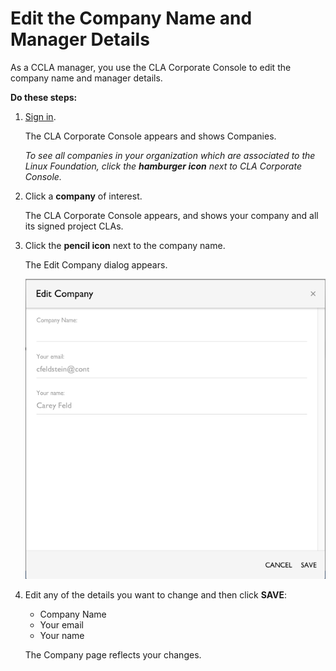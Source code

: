 # Edit the Company Name and Manager Details

As a CCLA manager, you use the CLA Corporate Console to edit the company name and manager details.

**Do these steps:**

1. [Sign in](sign-in-to-the-cla-corporate-console.md).

   The CLA Corporate Console appears and shows Companies.

   _To see all companies in your organization which are associated to the Linux Foundation, click the **hamburger icon** next to CLA Corporate Console._

2. Click a **company** of interest.

   The CLA Corporate Console appears, and shows your company and all its signed project CLAs.

3. Click the **pencil icon** next to the company name.

   The Edit Company dialog appears.

   ![Edit Company dialog](../../.gitbook/assets/cla-edit-company.png)

4. Edit any of the details you want to change and then click **SAVE**:

   * Company Name
   * Your email
   * Your name

   The Company page reflects your changes.


